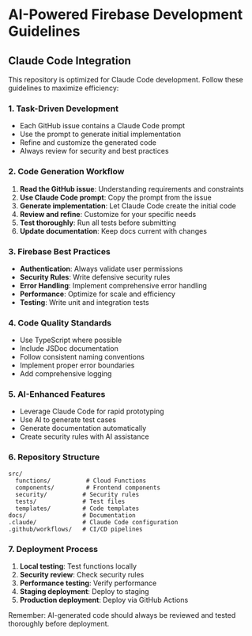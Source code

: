 # AI-Powered Firebase Development Guidelines

## Claude Code Integration

This repository is optimized for Claude Code development. Follow these guidelines to maximize efficiency:

### 1. Task-Driven Development
- Each GitHub issue contains a Claude Code prompt
- Use the prompt to generate initial implementation
- Refine and customize the generated code
- Always review for security and best practices

### 2. Code Generation Workflow
1. **Read the GitHub issue**: Understanding requirements and constraints
2. **Use Claude Code prompt**: Copy the prompt from the issue
3. **Generate implementation**: Let Claude Code create the initial code
4. **Review and refine**: Customize for your specific needs
5. **Test thoroughly**: Run all tests before submitting
6. **Update documentation**: Keep docs current with changes

### 3. Firebase Best Practices
- **Authentication**: Always validate user permissions
- **Security Rules**: Write defensive security rules
- **Error Handling**: Implement comprehensive error handling
- **Performance**: Optimize for scale and efficiency
- **Testing**: Write unit and integration tests

### 4. Code Quality Standards
- Use TypeScript where possible
- Include JSDoc documentation
- Follow consistent naming conventions
- Implement proper error boundaries
- Add comprehensive logging

### 5. AI-Enhanced Features
- Leverage Claude Code for rapid prototyping
- Use AI to generate test cases
- Generate documentation automatically
- Create security rules with AI assistance

### 6. Repository Structure
```
src/
  functions/          # Cloud Functions
  components/         # Frontend components
  security/          # Security rules
  tests/             # Test files
  templates/         # Code templates
docs/                # Documentation
.claude/             # Claude Code configuration
.github/workflows/   # CI/CD pipelines
```

### 7. Deployment Process
1. **Local testing**: Test functions locally
2. **Security review**: Check security rules
3. **Performance testing**: Verify performance
4. **Staging deployment**: Deploy to staging
5. **Production deployment**: Deploy via GitHub Actions

Remember: AI-generated code should always be reviewed and tested thoroughly before deployment.